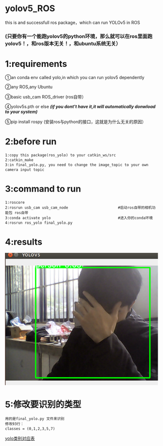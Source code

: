 # yolov5_ROS
this is and successfull ros package，which can run YOLOv5 in ROS 
### (只要你有一个能跑yolov5的python环境，那么就可以在ros里面跑yolov5！，和ros版本无关！，和ubuntu系统无关）

# 1:requirements
①an conda env called yolo,in which you can run yolov5 dependently  

②any ROS,any Ubuntu 

③basic usb_cam ROS_driver  (ros自带）

④yolov5s.pth or else ***(if you dont't have it,it will automatically donwload to your system)***

⑤pip install rospy  (安装ros与python的接口，这就是为什么无关的原因）

# 2:before run
```
1:copy this package(ros_yolo) to your catkin_ws/src  
2:catkin_make  
3:in final_yolo.py, you need to change the image_topic to your own camera input topic  
```

# 3:command to run
```
1:roscore
2:rosrun usb_cam usb_cam_node                       #启动ros自带的相机功能包 ros自带
3:conda activate yolo                               #进入你的conda环境
4:rosrun ros_yolo final_yolo.py  
```
# 4:results
![yolo](./readme/yolo.png)

# 5:修改要识别的类型
```
用的是final_yolo.py 文件来识别
修改93行：
classes = (0,1,2,3,5,7)
```
[yolo类别对应表](https://blog.csdn.net/Dreaming_of_you/article/details/102756445)


